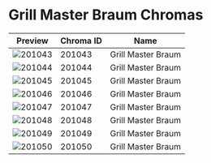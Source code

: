 # Grill Master Braum Chromas



| Preview | Chroma ID | Name |
|---------|-----------|------|
| ![201043](https://raw.communitydragon.org/latest/plugins/rcp-be-lol-game-data/global/default/v1/champion-chroma-images/201/201043.png) | 201043 | Grill Master Braum |
| ![201044](https://raw.communitydragon.org/latest/plugins/rcp-be-lol-game-data/global/default/v1/champion-chroma-images/201/201044.png) | 201044 | Grill Master Braum |
| ![201045](https://raw.communitydragon.org/latest/plugins/rcp-be-lol-game-data/global/default/v1/champion-chroma-images/201/201045.png) | 201045 | Grill Master Braum |
| ![201046](https://raw.communitydragon.org/latest/plugins/rcp-be-lol-game-data/global/default/v1/champion-chroma-images/201/201046.png) | 201046 | Grill Master Braum |
| ![201047](https://raw.communitydragon.org/latest/plugins/rcp-be-lol-game-data/global/default/v1/champion-chroma-images/201/201047.png) | 201047 | Grill Master Braum |
| ![201048](https://raw.communitydragon.org/latest/plugins/rcp-be-lol-game-data/global/default/v1/champion-chroma-images/201/201048.png) | 201048 | Grill Master Braum |
| ![201049](https://raw.communitydragon.org/latest/plugins/rcp-be-lol-game-data/global/default/v1/champion-chroma-images/201/201049.png) | 201049 | Grill Master Braum |
| ![201050](https://raw.communitydragon.org/latest/plugins/rcp-be-lol-game-data/global/default/v1/champion-chroma-images/201/201050.png) | 201050 | Grill Master Braum |